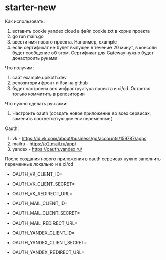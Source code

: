 # starter-new

Как использовать:
1. вставить cookie yandex cloud в файл cookie.txt в корне проекта
2. go run main.go
3. ввести имя нового проекта. Например, example
4. если сертификат не будет выпущен в течение 20 минут, в консоли будет сообщение об этом. Сертификат для Gateway нужно будет донастроить руками   

Что получим:
1. сайт example.upikoth.dev
2. репозитории фронт и бэк на github
3. будет настроена вся инфраструктура проекта и ci/cd. Остается только коммитить в репозитории

Что нужно сделать ручками:
1. Настроить oauth (создать новое приложение во всех сервисах, заменить соответсвтующие env переменные)

Oauth:
1. vk - https://id.vk.com/about/business/go/accounts/159787/apps
2. mailru - https://o2.mail.ru/app/
3. yandex - https://oauth.yandex.ru/

После создания нового приложения в oauth сервисах нужно заполнить переменные локально и в ci/cd

- OAUTH_VK_CLIENT_ID=
- OAUTH_VK_CLIENT_SECRET=
- OAUTH_VK_REDIRECT_URL=

- OAUTH_MAIL_CLIENT_ID=
- OAUTH_MAIL_CLIENT_SECRET=
- OAUTH_MAIL_REDIRECT_URL=

- OAUTH_YANDEX_CLIENT_ID=
- OAUTH_YANDEX_CLIENT_SECRET=
- OAUTH_YANDEX_REDIRECT_URL=
